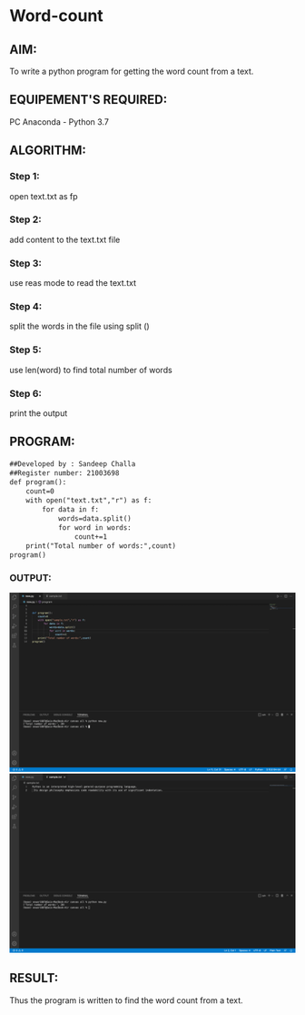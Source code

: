 # Word-count
## AIM:
To write a python program for getting the word count from a text.
## EQUIPEMENT'S REQUIRED: 
PC
Anaconda - Python 3.7
## ALGORITHM: 
### Step 1:
open text.txt as fp

### Step 2: 
add content to the text.txt file
 
### Step 3: 
use reas mode to read the text.txt

### Step 4:  
split the words in the file using split ()

### Step 5: 
use len(word) to find total number of words

### Step 6: 
print the output

## PROGRAM:
~~~
##Developed by : Sandeep Challa
##Register number: 21003698
def program():
    count=0
    with open("text.txt","r") as f:
        for data in f:
            words=data.split()
            for word in words:
                count+=1
    print("Total number of words:",count)
program()
~~~

### OUTPUT:
![](program.png)
![](text.png)



## RESULT:
Thus the program is written to find the word count from a text.
